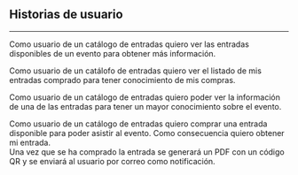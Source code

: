 ## Historias de usuario
---

Como usuario de un catálogo de entradas quiero ver las entradas disponibles de un evento para obtener más información.

Como usuario de un catálofo de entradas quiero ver el listado de mis entradas comprado para tener conocimiento de mis compras.

Como usuario de un catálogo de entradas quiero poder ver la información de una de las entradas para tener un mayor conocimiento sobre el evento. 

Como usuario de un catálogo de entradas quiero comprar una entrada disponible para poder asistir al evento. Como consecuencia quiero obtener mi entrada.  
Una vez que se ha comprado la entrada se generará un PDF con un código QR y se enviará al usuario por correo como notificación.
